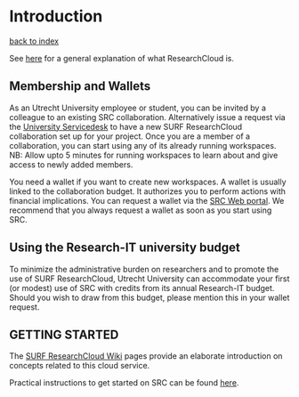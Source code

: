 # Introduction
[back to index](../primer-for-users.md)

See [here](https://utrechtuniversity.github.io/vre-docs/docs/research-cloud-intro.html) for a general explanation of what ResearchCloud is.

## Membership and Wallets
As an Utrecht University employee or student, you can be invited by a colleague to an existing SRC collaboration.
Alternatively issue a request via the [University Servicedesk](https://uu.topdesk.net) to have 
a new SURF ResearchCloud collaboration set up for your project. 
Once you are a member of a collaboration, you can start using any of its already running workspaces.
NB: Allow upto 5 minutes for running workspaces to learn about and give access to newly added members.

You need a wallet if you want to create new workspaces. A wallet is usually linked to the collaboration 
budget. It authorizes you to perform actions with financial implications. 
You can request a wallet via the [SRC Web portal](https://portal.live.surfresearchcloud.nl).
We recommend that you always request a wallet as soon as you start using SRC. 

## Using the Research-IT university budget
To minimize the administrative burden on researchers and to promote the use of SURF ResearchCloud, 
Utrecht University can accommodate your first (or modest) use of SRC with credits from its 
annual Research-IT budget. Should you wish to draw from this budget, please mention this in your
wallet request.  


## GETTING STARTED
The [SURF ResearchCloud Wiki](https://servicedesk.surf.nl/wiki/display/WIKI/SURF+Research+Cloud)
pages provide an elaborate introduction on concepts related to this cloud service. 

Practical instructions to get started on SRC can be found [here](first-time-use.md).
